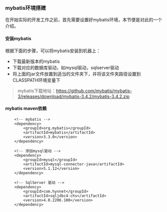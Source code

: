 ### mybatis环境搭建

在开始实际的开发工作之前，首先需要设置好mybatis环境，本节便是对此的一个介绍。

#### 安装mybatis

根据下面的步骤，可以将mybatis安装到机器上：

- 下载最新版本的mybatis
- 下载对应的数据库驱动，如mysql驱动，sqlserver驱动
- 将上面的jar文件放置到适当的文件夹下，并将该文件夹路径设置到CLASSPATH环境变量下
 
> mybatis下载地址：https://github.com/mybatis/mybatis-3/releases/download/mybatis-3.4.2/mybatis-3.4.2.zip


#### mybatis maven依赖

		<!-- mybatis -->
		<dependency>
			<groupId>org.mybatis</groupId>
			<artifactId>mybatis</artifactId>
			<version>3.3.0</version>
		</dependency>

		<!-- 添加mysql驱动 -->
		<dependency>
			<groupId>mysql</groupId>
			<artifactId>mysql-connector-java</artifactId>
			<version>5.1.12</version>
		</dependency>

		<!-- SqlServer 驱动 -->
		<dependency>
			<groupId>com.hynnet</groupId>
			<artifactId>sqljdbc4-chs</artifactId>
			<version>4.0.2206.100</version>
		</dependency>